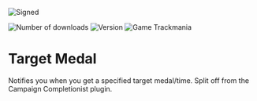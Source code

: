 ![Signed](https://img.shields.io/badge/Signed-No-FF3333)
<!-- ![Signed](https://img.shields.io/badge/Signed-Yes-00AA00) -->
![Number of downloads](https://img.shields.io/badge/dynamic/json?query=downloads&url=https%3A%2F%2Fopenplanet.dev%2Fapi%2Fplugin%2F508&label=Downloads&color=purple)
![Version](https://img.shields.io/badge/dynamic/json?query=version&url=https%3A%2F%2Fopenplanet.dev%2Fapi%2Fplugin%2F508&label=Version&color=red)
![Game Trackmania](https://img.shields.io/badge/Game-Trackmania-blue)
<!-- ![Game Maniaplanet](https://img.shields.io/badge/Game-Maniaplanet_4-blue) -->
<!-- ![Game Turbo](https://img.shields.io/badge/Game-Turbo-blue) -->
# Target Medal

Notifies you when you get a specified target medal/time. Split off from the Campaign Completionist plugin.